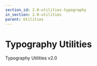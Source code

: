 ```yaml
---
section_id: 2.0-utilities-typography
in_section: 2.0-utilities
parent: Utilities
---
```


# Typography Utilities

Typography Utilities v2.0
